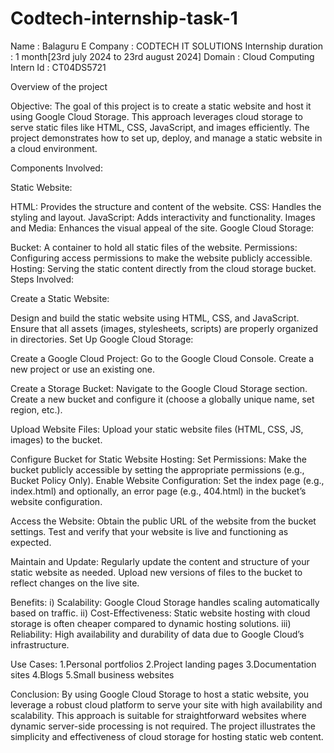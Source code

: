 # Codtech-internship-task-1
Name : Balaguru E
Company : CODTECH IT SOLUTIONS
Internship duration : 1 month[23rd july 2024 to 23rd august 2024]
Domain : Cloud Computing
Intern Id : CT04DS5721


Overview of the project

Objective:
The goal of this project is to create a static website and host it using Google Cloud Storage. This approach leverages cloud storage to serve static files like HTML, CSS, JavaScript, and images efficiently. The project demonstrates how to set up, deploy, and manage a static website in a cloud environment.

Components Involved:

Static Website:

HTML: Provides the structure and content of the website.
CSS: Handles the styling and layout.
JavaScript: Adds interactivity and functionality.
Images and Media: Enhances the visual appeal of the site.
Google Cloud Storage:

Bucket: A container to hold all static files of the website.
Permissions: Configuring access permissions to make the website publicly accessible.
Hosting: Serving the static content directly from the cloud storage bucket.
Steps Involved:

Create a Static Website:

Design and build the static website using HTML, CSS, and JavaScript.
Ensure that all assets (images, stylesheets, scripts) are properly organized in directories.
Set Up Google Cloud Storage:

Create a Google Cloud Project:
Go to the Google Cloud Console.
Create a new project or use an existing one.

Create a Storage Bucket:
Navigate to the Google Cloud Storage section.
Create a new bucket and configure it (choose a globally unique name, set region, etc.).

Upload Website Files:
Upload your static website files (HTML, CSS, JS, images) to the bucket.


Configure Bucket for Static Website Hosting:
Set Permissions:
Make the bucket publicly accessible by setting the appropriate permissions (e.g., Bucket Policy Only).
Enable Website Configuration:
Set the index page (e.g., index.html) and optionally, an error page (e.g., 404.html) in the bucket’s website configuration.

Access the Website:
Obtain the public URL of the website from the bucket settings.
Test and verify that your website is live and functioning as expected.

Maintain and Update:
Regularly update the content and structure of your static website as needed.
Upload new versions of files to the bucket to reflect changes on the live site.

Benefits:
i) Scalability: Google Cloud Storage handles scaling automatically based on traffic.
ii) Cost-Effectiveness: Static website hosting with cloud storage is often cheaper compared to dynamic hosting solutions.
iii) Reliability: High availability and durability of data due to Google Cloud’s infrastructure.

Use Cases:
1.Personal portfolios
2.Project landing pages
3.Documentation sites
4.Blogs
5.Small business websites

Conclusion:
By using Google Cloud Storage to host a static website, you leverage a robust cloud platform to serve your site with high availability and scalability. This approach is suitable for straightforward websites where dynamic server-side processing is not required. The project illustrates the simplicity and effectiveness of cloud storage for hosting static web content.



